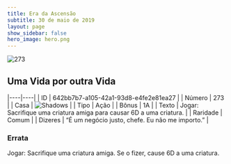 ```yaml
---
title: Era da Ascensão
subtitle: 30 de maio de 2019
layout: page
show_sidebar: false
hero_image: hero.png
---
```


![273](https://cdn.keyforgegame.com/media/card_front/pt/435_273_W7CJ2RJVPQ48_pt.png)

## Uma Vida por outra Vida

|----|----|
| ID | 642bb7b7-a105-42a1-93d8-e4fe2e81ea27 |
| Número | 273 |
| Casa | ![Shadows](https://archonarcana.com/images/thumb/e/ee/Shadows.png/22px-Shadows.png "Sombras") |
| Tipo | Ação |
| Bônus | 1A |
| Texto | Jogar: Sacrifique uma criatura amiga para causar 6D a uma criatura. |
| Raridade | Comum |
| Dizeres | “É um negócio justo, chefe. Eu não me importo.” |

### Errata

Jogar: Sacrifique uma criatura amiga. Se o fizer, cause 6D a uma criatura.
